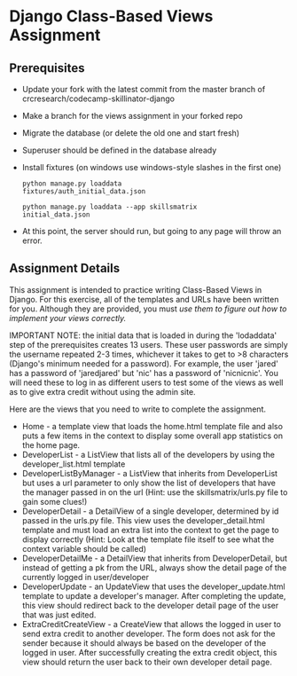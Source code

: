 # Django Class-Based Views Assignment

## Prerequisites
* Update your fork with the latest commit from the master branch of crcresearch/codecamp-skillinator-django
* Make a branch for the views assignment in your forked repo
* Migrate the database (or delete the old one and start fresh)
* Superuser should be defined in the database already
* Install fixtures (on windows use windows-style slashes in the first one)

    <code>python manage.py loaddata fixtures/auth_initial_data.json</code>
    
    <code>python manage.py loaddata --app skillsmatrix initial_data.json</code>
* At this point, the server should run, but going to any page will throw an error.

## Assignment Details
This assignment is intended to practice writing Class-Based Views in Django. For this exercise, all of the templates and URLs have been written for you. Although they are provided, you must *use them to figure out how to implement your views correctly.* 

IMPORTANT NOTE: the initial data that is loaded in during the 'lodaddata' step of the prerequisites creates 13 users. These user passwords are simply the username repeated 2-3 times, whichever it takes to get to >8 characters (Django's minimum needed for a password). For example, the user 'jared' has a password of 'jaredjared' but 'nic' has a password of 'nicnicnic'. You will need these to log in as different users to test some of the views as well as to give extra credit without using the admin site.

Here are the views that you need to write to complete the assignment.
* Home - a template view that loads the home.html template file and also puts a few items in the context to display some overall app statistics on the home page.
* DeveloperList - a ListView that lists all of the developers by using the developer_list.html template
* DeveloperListByManager - a ListView that inherits from DeveloperList but uses a url parameter to only show the list of developers that have the manager passed in on the url (Hint: use the skillsmatrix/urls.py file to gain some clues!)
* DeveloperDetail - a DetailView of a single developer, determined by id passed in the urls.py file. This view uses the developer_detail.html template and must load an extra list into the context to get the page to display correctly (Hint: Look at the template file itself to see what the context variable should be called)
* DeveloperDetailMe - a DetailView that inherits from DeveloperDetail, but instead of getting a pk from the URL, always show the detail page of the currently logged in user/developer
* DeveloperUpdate - an UpdateView that uses the developer_update.html template to update a developer's manager. After completing the update, this view should redirect back to the developer detail page of the user that was just edited.
* ExtraCreditCreateView - a CreateView that allows the logged in user to send extra credit to another developer. The form does not ask for the sender because it should always be based on the developer of the logged in user. After successfully creating the extra credit object, this view should return the user back to their own developer detail page.

